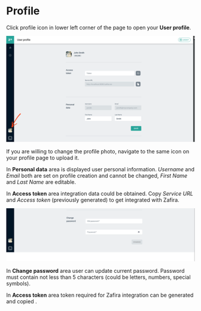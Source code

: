 # Profile

Click profile icon in lower left corner of the page to open your **User profile**.

<p align="center">
  <img src="img/my_profile_menu.png">
</p>

If you are willing to change the profile photo, navigate to the same icon on your profile page to upload it.

In **Personal data** area is displayed user personal information. *Username* and *Email* both are set on profile creation and cannot be changed, *First Name* and *Last Name* are editable.

In **Access token** area integration data could be obtained. Copy *Service URL* and *Access token* (previously generated) to get integrated with Zafira.

<p align="center">
  <img src="img/my_profile_change_password.png">
</p>

In **Change password** area user can update current password. Password must contain not less than 5 characters (could be letters, numbers, special symbols).

In **Access token** area token required for Zafira integration can be generated and copied .
